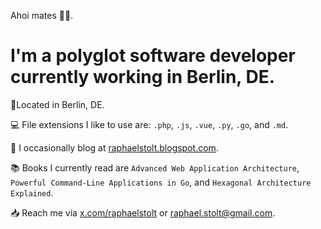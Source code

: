 Ahoi mates 🏴‍☠️.

# I'm a polyglot software developer currently working in Berlin, DE.

📍Located in Berlin, DE.

💻 File extensions I like to use are: `.php`, `.js`, `.vue`, `.py`, `.go`, and `.md`.

📝 I occasionally blog at [raphaelstolt.blogspot.com](https://raphaelstolt.blogspot.com).

📚 Books I currently read are `Advanced Web Application Architecture`, `Powerful Command-Line Applications in Go`, and `Hexagonal Architecture Explained`.

📥 Reach me via [x.com/raphaelstolt](https://x.com/raphaelstolt) or [raphael.stolt@gmail.com](mailto:raphael.stolt@gmail.com).
